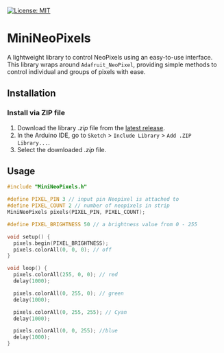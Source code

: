 [![License: MIT](https://img.shields.io/github/license/felixthecat8a/MiniNeoPixels)](https://opensource.org/licenses/MIT)

# MiniNeoPixels

A lightweight library to control NeoPixels using an easy-to-use interface.
This library wraps around `Adafruit_NeoPixel`, providing simple methods to control individual and groups of pixels with ease.

## Installation

### Install via ZIP file
1. Download the library *.zip* file from the [latest release](https://github.com/felixthecat8a/MiniNeoPixels/releases/latest/).
2. In the Arduino IDE, go to `Sketch` > `Include Library` > `Add .ZIP Library...`.
3. Select the downloaded *.zip* file.

## Usage

```cpp
#include "MiniNeoPixels.h"

#define PIXEL_PIN 3 // input pin Neopixel is attached to
#define PIXEL_COUNT 2 // number of neopixels in strip
MiniNeoPixels pixels(PIXEL_PIN, PIXEL_COUNT);

#define PIXEL_BRIGHTNESS 50 // a brightness value from 0 - 255

void setup() {
  pixels.begin(PIXEL_BRIGHTNESS);
  pixels.colorAll(0, 0, 0); // off
}

void loop() {
  pixels.colorAll(255, 0, 0); // red
  delay(1000);

  pixels.colorAll(0, 255, 0); // green
  delay(1000);

  pixels.colorAll(0, 255, 255); // Cyan
  delay(1000);

  pixels.colorAll(0, 0, 255); //blue
  delay(1000);
}
```

